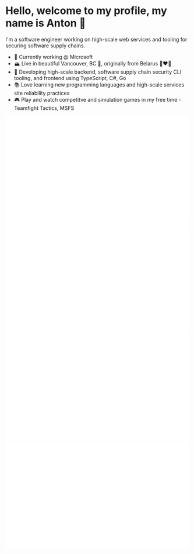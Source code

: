 # Hello, welcome to my profile, my name is Anton 👋

I'm a software engineer working on high-scale web services and tooling for securing software supply chains.

- 🏢 Currently working @ Microsoft
- 🏔️ Live in beautiful Vancouver, BC 🍁, originally from Belarus 🤍❤️🤍
- 🔨 Developing high-scale backend, software supply chain security CLI tooling, and frontend using TypeScript, C#, Go
- 📚 Love learning new programming languages and high-scale services site reliability practices
- 🎮 Play and watch competitve and simulation games in my free time - Teamfight Tactics, MSFS

![](https://raw.githubusercontent.com/ByAgenT/github-stats/master/generated/languages.svg#gh-dark-mode-only)
![](https://raw.githubusercontent.com/ByAgenT/github-stats/master/generated/languages.svg#gh-light-mode-only)
![](https://raw.githubusercontent.com/ByAgenT/github-stats/master/generated/overview.svg#gh-dark-mode-only)
![](https://raw.githubusercontent.com/ByAgenT/github-stats/master/generated/overview.svg#gh-light-mode-only)
